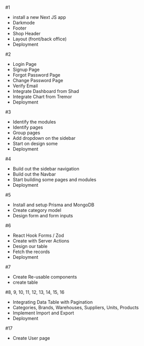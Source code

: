 #1
 - install a new Next JS app
 - Darkmode
 - Footer
 - Shop Header
 - Layout (front/back office)
 - Deployment

 #2
 - Login Page
 - Signup Page
 - Forgot Password Page
 - Change Password Page
 - Verify Email
 - Integrate Dashboard from Shad
 - Integrate Chart from Tremor
 - Deployment

 #3
 - Identify the modules
 - Identify pages
 - Group pages
 - Add dropdown on the sidebar
 - Start on design some
 - Deployment

 #4
 - Build out the sidebar navigation
 - Build out the Navbar
 - Start building some pages and modules
 - Deployment

 #5
 - Install and setup Prisma and MongoDB
 - Create category model
 - Design form and form inputs

 #6
 - React Hook Forms / Zod
 - Create with Server Actions
 - Design our table
 - Fetch the records
 - Deployment

 #7
 - Create Re-usable components
 - create table
 
 #8, 9, 10, 11, 12, 13, 14, 15, 16
 - Integrating Data Table with Pagination
 - Categories, Brands, Warehouses, Suppliers, Units, Products
 - Implement Import and Export
 - Deployment

 #17
 - Create User page